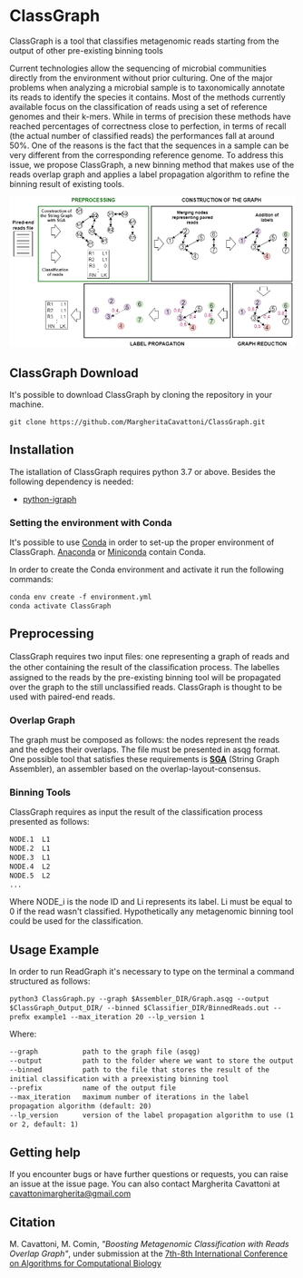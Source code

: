 # ClassGraph
ClassGraph is a tool that classifies metagenomic reads starting from the output of other pre-existing binning tools

Current technologies allow the sequencing of microbial communities directly from the environment without prior culturing. One of the major problems when analyzing a microbial sample is to taxonomically annotate its reads to identify the species it contains. Most of the methods currently available focus on the classification of reads using a set of reference genomes and their k-mers. While in terms of precision these methods have reached percentages of correctness close to perfection, in terms of recall (the actual number of classified reads) the performances fall at around 50%. One of the reasons is the fact that the sequences in a sample can be very different from the corresponding reference genome. To address this issue, we propose ClassGraph, a new binning  method  that  makes  use  of  the  reads  overlap  graph  and  applies  a label propagation algorithm to refine the binning result of existing tools.

<p align="center">
  <img src="Images/Generalscheme.png" width="600" title="ClassGraph workflow" alt="ClassGraph workflow">
</p>

## ClassGraph Download
It's possible to download ClassGraph by cloning the repository in your machine.

```
git clone https://github.com/MargheritaCavattoni/ClassGraph.git
```
## Installation
The istallation of ClassGraph requires python 3.7 or above. Besides the following dependency is needed:
* [python-igraph](https://igraph.org/python/)

### Setting the environment with Conda
It's possible to use [Conda](https://docs.conda.io/en/latest/) in order to set-up the proper environment of ClassGraph. [Anaconda](https://www.anaconda.com/distribution/) or [Miniconda](https://docs.conda.io/en/latest/miniconda.html) contain Conda.

In order to create the Conda environment and activate it run the following commands:
```
conda env create -f environment.yml
conda activate ClassGraph
```

## Preprocessing
ClassGraph requires two input ﬁles: one representing a graph of reads and the other containing the result of the classiﬁcation process. The labelles assigned to the reads by the pre-existing binning tool will be propagated over the graph to the still unclassified reads. ClassGraph is thought to be used with paired-end reads.

### Overlap Graph
The graph must be composed as follows: the nodes represent the reads and the edges their overlaps. The file must be presented in asqg format.
One possible tool that satisfies these requirements is [**SGA**](https://github.com/jts/sga) (String Graph Assembler), an assembler based on the overlap-layout-consensus.

### Binning Tools
ClassGraph requires as input the result of the classification process presented as follows:
```
NODE.1  L1
NODE.2  L1
NODE.3  L1
NODE.4  L2
NODE.5  L2
...
```
Where NODE_i is the node ID and Li represents its label. Li must be equal to 0 if the read wasn't classified.
Hypothetically any metagenomic binning tool could be used for the classification. 

## Usage Example
In order to run ReadGraph it's necessary to type on the terminal a command structured as follows:
```
python3 ClassGraph.py --graph $Assembler_DIR/Graph.asqg --output $ClassGraph_Output_DIR/ --binned $Classifier_DIR/BinnedReads.out --preﬁx example1 --max_iteration 20 --lp_version 1
```
Where:
```
--graph           path to the graph file (asqg)
--output          path to the folder where we want to store the output
--binned          path to the file that stores the result of the initial classification with a preexisting binning tool
--prefix          name of the output file
--max_iteration   maximum number of iterations in the label propagation algorithm (default: 20)
--lp_version      version of the label propagation algorithm to use (1 or 2, default: 1)
```
## Getting help
If you encounter bugs or have further questions or requests, you can raise an issue at the issue page. You can also contact Margherita Cavattoni at cavattonimargherita@gmail.com

## Citation
M. Cavattoni, M. Comin,
*"Boosting Metagenomic Classification with Reads Overlap Graph"*,
under submission at the [7th-8th International Conference on Algorithms for Computational Biology](https://irdta.eu/alcob2020-2021/)
